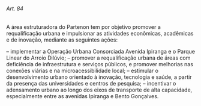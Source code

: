 
###### Art. 84
A área estruturadora do Partenon tem por objetivo promover a requalificação urbana e impulsionar as atividades econômicas, acadêmicas e de inovação, mediante as seguintes ações:

– implementar a Operação Urbana Consorciada Avenida Ipiranga e o Parque Linear do Arroio Dilúvio;
– promover a requalificação urbana de áreas com deficiência de infraestrutura e serviços públicos, e promover melhorias nas conexões viárias e na microacessibilidade local;
– estimular o desenvolvimento urbano orientado à inovação, tecnologia e saúde, a partir da presença das universidades e centros de pesquisa;
– incentivar o adensamento urbano ao longo dos eixos de transporte de alta capacidade, especialmente entre as avenidas Ipiranga e Bento Gonçalves.
